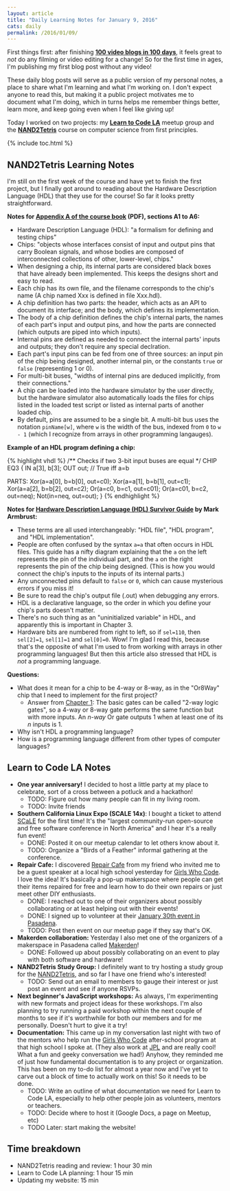 ```yaml
---
layout: article
title: "Daily Learning Notes for January 9, 2016"
cats: daily
permalink: /2016/01/09/
---
```


First things first: after finishing [**100 video blogs in 100 days**](/vlog/), it feels great to *not* do any filming or video editing for a change! So for the first time in ages, I'm publishing my first blog post without any video!

These daily blog posts will serve as a public version of my personal notes, a place to share what I'm learning and what I'm working on. I don't expect anyone to read this, but making it a public project motivates me to document what I'm doing, which in turns helps me remember things better, learn more, and keep going even when I feel like giving up!

Today I worked on two projects: my [**Learn to Code LA**](http://learntocodela.org/) meetup group and the [**NAND2Tetris**](http://nand2tetris.org/) course on computer science from first principles.

{% include toc.html %}

## NAND2Tetris Learning Notes

I'm still on the first week of the course and have yet to finish the first project, but I finally got around to reading about the Hardware Description Language (HDL) that they use for the course! So far it looks pretty straightforward.

**Notes for [Appendix A of the course book](http://nand2tetris.org/chapters/appendix%20A.pdf) (PDF), sections A1 to A6:**

- Hardware Description Language (HDL): "a formalism for defining and testing chips"
- Chips: "objects whose interfaces consist of input and output pins that carry Boolean signals, and whose bodies are composed of interconnected collections of other, lower-level, chips."
- When designing a chip, its internal parts are considered black boxes that have already been implemented. This keeps the designs short and easy to read.
- Each chip has its own file, and the filename corresponds to the chip's name (A chip named Xxx is defined in file Xxx.hdl).
- A chip definition has two parts: the header, which acts as an API to document its interface; and the body, which defines its implementation.
- The body of a chip definition defines the chip's internal parts, the names of each part's input and output pins, and how the parts are connected (which outputs are piped into which inputs).
- Internal pins are defined as needed to connect the internal parts' inputs and outputs; they don't require any special declration.
- Each part's input pins can be fed from one of three sources: an input pin of the chip being designed, another internal pin, or the constants `true` or `false` (representing 1 or 0).
- For multi-bit buses, "widths of internal pins are deduced implicitly, from their connections."
- A chip can be loaded into the hardware simulator by the user directly, but the hardware simulator also automatically loads the files for chips listed in the loaded test script or listed as internal parts of another loaded chip.
- By default, pins are assumed to be a single bit. A multi-bit bus uses the notation `pinName[w]`, where `w` is the width of the bus, indexed from `0` to `w - 1` (which I recognize from arrays in other programming langauges).

**Example of an HDL program defining a chip:**

{% highlight vhdl %}
/** Checks if two 3-bit input buses are equal */
CHIP EQ3 {
IN a[3], b[3];
OUT out; // True iff a=b

PARTS:
Xor(a=a[0], b=b[0], out=c0);
Xor(a=a[1], b=b[1], out=c1);
Xor(a=a[2], b=b[2], out=c2);
Or(a=c0, b=c1, out=c01);
Or(a=c01, b=c2, out=neq);
Not(in=neq, out=out);
}
{% endhighlight %}

**Notes for [Hardware Description Language (HDL) Survivor Guide](http://nand2tetris.org/software/HDL%20Survival%20Guide.html) by Mark Armbrust:**

- These terms are all used interchangeably: "HDL file", "HDL program", and "HDL implementation".
- People are often confused by the syntax `a=a` that often occurs in HDL files. This guide has a nifty diagram explaining that the `a` on the left represents the pin of the individual part, and the `a` on the right represents the pin of the chip being designed. (This is how you would connect the chip's inputs to the inputs of its internal parts.)
- Any unconnected pins default to `false` or `0`, which can cause mysterious errors if you miss it!
- Be sure to read the chip's output file (.out) when debugging any errors.
- HDL is a declarative language, so the order in which you define your chip's parts doesn't matter.
- There's no such thing as an "uninitialized variable" in HDL, and apparently this is important in Chapter 3.
- Hardware bits are numbered from right to left, so if `sel=110`, then `sel[2]=1`, `sel[1]=1` and `sel[0]=0`. Wow! I'm glad I read this, because that's the opposite of what I'm used to from working with arrays in other programming languages! But then this article also stressed that HDL is *not* a programming language.

**Questions:**

- What does it mean for a chip to be 4-way or 8-way, as in the "Or8Way" chip that I need to implement for the first project?
  - Answer from [Chapter 1](http://www.nand2tetris.org/chapters/chapter%2001.pdf): The basic gates can be called "2-way logic gates", so a 4-way or 8-way gate performs the same function but with more inputs. An *n-way* Or gate outputs 1 when at least one of its *n* inputs is 1.
- Why isn't HDL a programming language?
- How is a programming language different from other types of computer languages?

## Learn to Code LA Notes

- **One year anniversary!** I decided to host a little party at my place to celebrate, sort of a cross between a potluck and a hackathon!
  - TODO: Figure out how many people can fit in my living room.
  - TODO: Invite friends  
- **Southern California Linux Expo (SCALE 14x)**: I bought a ticket to attend [SCaLE](http://www.socallinuxexpo.org/) for the first time! It's the "largest community-run open-source and free software conference in North America" and I hear it's a really fun event!
  - DONE: Posted it on our meetup calendar to let others know about it.
  - TODO: Organize a "Birds of a Feather" informal gathering at the conference.
- **Repair Cafe:** I discovered [Repair Cafe](http://repaircafe.org/) from my friend who invited me to be a guest speaker at a local high school yesterday for [Girls Who Code](http://girlswhocode.com/). I love the idea! It's basically a pop-up makerspace where people can get their items repaired for free and learn how to do their own repairs or just meet other DIY enthusiasts.
  - DONE: I reached out to one of their organizers about possibly collaborating or at least helping out with their events!
  - DONE: I signed up to volunteer at their [January 30th event in Pasadena](http://www.meetup.com/Repair-Cafe-Pasadena/events/227943516/).
  - TODO: Post then event on our meetup page if they say that's OK.
- **Makerden collaboration:** Yesterday I also met one of the organizers of a makerspace in Pasadena called [Makerden](http://www.meetup.com/IoT-Programming-Electronics-Makers/)!
  - DONE: Followed up about possibly collaborating on an event to play with both software and hardware!
- **NAND2Tetris Study Group:** I definitely want to try hosting a study group for the [NAND2Tetris](http://nand2tetris.org/), and so far I have one friend who's interested!
  - TODO: Send out an email to members to gauge their interest or just post an event and see if anyone RSVPs.
- **Next beginner's JavaScript workshops:** As always, I'm experimenting with new formats and project ideas for these workshops. I'm also planning to try running a paid workshop within the next couple of months to see if it's worthwhile for both our members and for me personally. Doesn't hurt to give it a try!
- **Documentation:** This came up in my conversation last night with two of the mentors who help run the [Girls Who Code](http://girlswhocode.com/) after-school program at that high school I spoke at. (They also work at [JPL](http://www.jpl.nasa.gov/) and are really cool! What a fun and geeky conversation we had!) Anyhow, they reminded me of just how fundamental documentation is to any project or organization. This has been on my to-do list for almost a year now and I've yet to carve out a block of time to actually work on this! So it needs to be done.
  - TODO: Write an outline of what documentation we need for Learn to Code LA, especially to help other people join as volunteers, mentors or teachers.
  - TODO: Decide where to host it (Google Docs, a page on Meetup, etc)
  - TODO Later: start making the website!

## Time breakdown

- NAND2Tetris reading and review: 1 hour 30 min
- Learn to Code LA planning: 1 hour 15 min
- Updating my website: 15 min